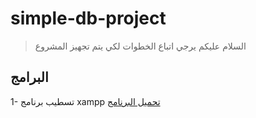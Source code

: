 # simple-db-project

> السلام عليكم يرجي اتباع الخطوات لكي يتم تجهيز المشروع

## البرامج
1- تسطيب برنامج xampp
[تحميل البرنامج](https://www.apachefriends.org/download.html)

